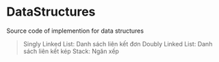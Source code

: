 # DataStructures
Source code of implemention for data structures
>Singly Linked List: Danh sách liên kết đơn
>Doubly Linked List: Danh sách liên kết kép
>Stack: Ngăn xếp
